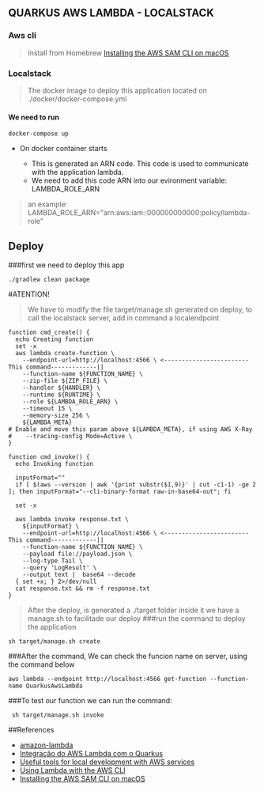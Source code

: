 ## QUARKUS AWS LAMBDA - LOCALSTACK


### Aws cli
> Install from Homebrew [Installing the AWS SAM CLI on macOS](https://docs.aws.amazon.com/serverless-application-model/latest/developerguide/serverless-sam-cli-install-mac.html)

### Localstack
> The docker image to deploy this application
> located on ./docker/docker-compose.yml
#### We need to run
```
docker-compose up
```
- On docker container starts

  - This is generated an ARN code. This code is used to communicate with the application lambda.
  - We need to add this code ARN into our evironment variable: LAMBDA_ROLE_ARN
> an example: LAMBDA_ROLE_ARN="arn:aws:iam::000000000000:policy/lambda-role"

## Deploy
###first we need to deploy this app
```
./gradlew clean package
```
#ATENTION!
>We have to modify the file target/manage.sh generated on deploy, to call the localstack server, add in command a localendpoint

```
function cmd_create() {
  echo Creating function
  set -x
  aws lambda create-function \
    --endpoint-url=http://localhost:4566 \ <------------------------This command-------------||
    --function-name ${FUNCTION_NAME} \
    --zip-file ${ZIP_FILE} \
    --handler ${HANDLER} \
    --runtime ${RUNTIME} \
    --role ${LAMBDA_ROLE_ARN} \
    --timeout 15 \
    --memory-size 256 \
    ${LAMBDA_META}
# Enable and move this param above ${LAMBDA_META}, if using AWS X-Ray
#    --tracing-config Mode=Active \
}
```

```
function cmd_invoke() {
  echo Invoking function

  inputFormat=""
  if [ $(aws --version | awk '{print substr($1,9)}' | cut -c1-1) -ge 2 ]; then inputFormat="--cli-binary-format raw-in-base64-out"; fi

  set -x

  aws lambda invoke response.txt \
    ${inputFormat} \
    --endpoint-url=http://localhost:4566 \ <------------------------This command-------------||
    --function-name ${FUNCTION_NAME} \
    --payload file://payload.json \
    --log-type Tail \
    --query 'LogResult' \
    --output text |  base64 --decode
  { set +x; } 2>/dev/null
  cat response.txt && rm -f response.txt
}
```

>After the deploy, is generated a ./target folder inside it we have a manage.sh to facilitade our deploy
###run the command to deploy the application
```
sh target/manage.sh create
```
###After the command, We can check the funcion name on server, using the command below
```
aws lambda --endpoint http://localhost:4566 get-function --function-name QuarkusAwsLambda
```
###To test our function we can run the command:
```
 sh target/manage.sh invoke  
```
##References
- [amazon-lambda](https://quarkus.io/guides/amazon-lambda)
- [Integração do AWS Lambda com o Quarkus](https://aws.amazon.com/pt/blogs/aws-brasil/integracao-do-aws-lambda-com-o-quarkus/)
- [Useful tools for local development with AWS services](https://www.luminis.eu/blog/useful-tools-for-local-development-with-aws-services/)
- [Using Lambda with the AWS CLI](https://docs.aws.amazon.com/lambda/latest/dg/gettingstarted-awscli.html)
- [Installing the AWS SAM CLI on macOS](https://docs.aws.amazon.com/serverless-application-model/latest/developerguide/serverless-sam-cli-install-mac.html)
